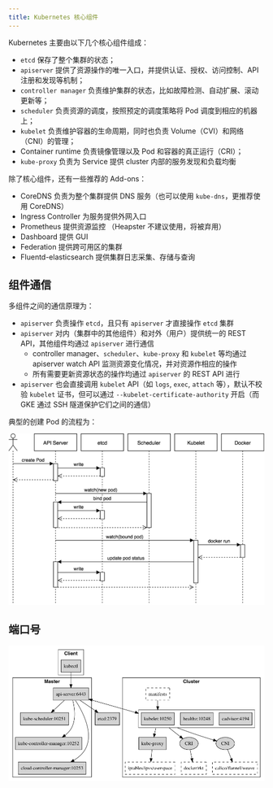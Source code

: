 ```yaml
---
title: Kubernetes 核心组件
---
```


Kubernetes 主要由以下几个核心组件组成：

- `etcd` 保存了整个集群的状态；
- `apiserver` 提供了资源操作的唯一入口，并提供认证、授权、访问控制、API 注册和发现等机制；
- `controller manager` 负责维护集群的状态，比如故障检测、自动扩展、滚动更新等；
- `scheduler` 负责资源的调度，按照预定的调度策略将 Pod 调度到相应的机器上；
- `kubelet` 负责维护容器的生命周期，同时也负责 Volume（CVI）和网络（CNI）的管理；
- Container runtime 负责镜像管理以及 Pod 和容器的真正运行（CRI）；
- `kube-proxy` 负责为 Service 提供 cluster 内部的服务发现和负载均衡

除了核心组件，还有一些推荐的 Add-ons：

- CoreDNS 负责为整个集群提供 DNS 服务（也可以使用 `kube-dns`，更推荐使用 CoreDNS）
- Ingress Controller 为服务提供外网入口
- Prometheus 提供资源监控 （Heapster 不建议使用，将被弃用）
- Dashboard 提供 GUI
- Federation 提供跨可用区的集群
- Fluentd-elasticsearch 提供集群日志采集、存储与查询

## 组件通信

多组件之间的通信原理为：

- `apiserver` 负责操作 `etcd`，且只有 `apiserver` 才直接操作 `etcd` 集群
- `apiserver` 对内（集群中的其他组件）和对外（用户）提供统一的 REST API，其他组件均通过 `apiserver` 进行通信
  - controller manager、`scheduler`、`kube-proxy` 和 `kubelet` 等均通过 apiserver watch API 监测资源变化情况，并对资源作相应的操作
  - 所有需要更新资源状态的操作均通过 `apiserver` 的 REST API 进行
- `apiserver` 也会直接调用 `kubelet` API（如 `logs`, `exec`, `attach` 等），默认不校验 `kubelet` 证书，但可以通过 `--kubelet-certificate-authority`
开启（而 GKE 通过 SSH 隧道保护它们之间的通信）

典型的创建 Pod 的流程为：

![create-pod-workflow](../imgs/create-pod-workflow.png)

## 端口号

![components-ports](../imgs/components-ports.png)

